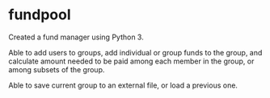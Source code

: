 # fundpool

Created a fund manager using Python 3.

Able to add users to groups, add individual or group funds to the group, and calculate amount needed to be paid among each member in the group, or among subsets of the group.

Able to save current group to an external file, or load a previous one.
